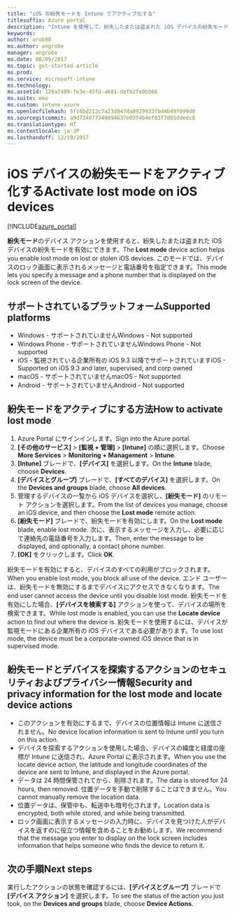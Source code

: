 ```yaml
---
title: "iOS の紛失モードを Intune でアクティブ化する"
titlesuffix: Azure portal
description: "Intune を使用して、紛失したまたは盗まれた iOS デバイスの紛失モードをアクティブ化する方法について説明します。\""
keywords: 
author: arob98
ms.author: angrobe
manager: angrobe
ms.date: 08/09/2017
ms.topic: get-started-article
ms.prod: 
ms.service: microsoft-intune
ms.technology: 
ms.assetid: 126a7489-fe3e-43fd-a681-defb2fe0bb66
ms.suite: ems
ms.custom: intune-azure
ms.openlocfilehash: 5f16bd212c7a23d847da0929933fbd4b497099d0
ms.sourcegitcommit: a9d734877340894637e03f4b4ef83f7d01ddedc8
ms.translationtype: HT
ms.contentlocale: ja-JP
ms.lasthandoff: 12/19/2017
---
```

# <a name="activate-lost-mode-on-ios-devices"></a><span data-ttu-id="05619-103">iOS デバイスの紛失モードをアクティブ化する</span><span class="sxs-lookup"><span data-stu-id="05619-103">Activate lost mode on iOS devices</span></span>


[!INCLUDE[azure_portal](./includes/azure_portal.md)]

<span data-ttu-id="05619-104">**紛失モード**のデバイス アクションを使用すると、紛失したまたは盗まれた iOS デバイスの紛失モードを有効にできます。</span><span class="sxs-lookup"><span data-stu-id="05619-104">The **Lost mode** device action helps you enable lost mode on lost or stolen iOS devices.</span></span> <span data-ttu-id="05619-105">このモードでは、デバイスのロック画面に表示されるメッセージと電話番号を指定できます。</span><span class="sxs-lookup"><span data-stu-id="05619-105">This mode lets you specify a message and a phone number that is displayed on the lock screen of the device.</span></span>

## <a name="supported-platforms"></a><span data-ttu-id="05619-106">サポートされているプラットフォーム</span><span class="sxs-lookup"><span data-stu-id="05619-106">Supported platforms</span></span>

- <span data-ttu-id="05619-107">Windows - サポートされていません</span><span class="sxs-lookup"><span data-stu-id="05619-107">Windows - Not supported</span></span>
- <span data-ttu-id="05619-108">Windows Phone - サポートされていません</span><span class="sxs-lookup"><span data-stu-id="05619-108">Windows Phone - Not supported</span></span>
- <span data-ttu-id="05619-109">iOS - 監視されている企業所有の iOS 9.3 以降でサポートされています</span><span class="sxs-lookup"><span data-stu-id="05619-109">iOS - Supported on iOS 9.3 and later, supervised, and corp owned</span></span>
- <span data-ttu-id="05619-110">macOS - サポートされていません</span><span class="sxs-lookup"><span data-stu-id="05619-110">macOS - Not supported</span></span>
- <span data-ttu-id="05619-111">Android - サポートされていません</span><span class="sxs-lookup"><span data-stu-id="05619-111">Android - Not supported</span></span>

## <a name="how-to-activate-lost-mode"></a><span data-ttu-id="05619-112">紛失モードをアクティブにする方法</span><span class="sxs-lookup"><span data-stu-id="05619-112">How to activate lost mode</span></span>

1. <span data-ttu-id="05619-113">Azure Portal にサインインします。</span><span class="sxs-lookup"><span data-stu-id="05619-113">Sign into the Azure portal.</span></span>
2. <span data-ttu-id="05619-114">**[その他のサービス]** > **[監視 + 管理]** > **[Intune]** の順に選択します。</span><span class="sxs-lookup"><span data-stu-id="05619-114">Choose **More Services** > **Monitoring + Management** > **Intune**.</span></span>
3. <span data-ttu-id="05619-115">**[Intune]** ブレードで、**[デバイス]** を選択します。</span><span class="sxs-lookup"><span data-stu-id="05619-115">On the **Intune** blade, choose **Devices**.</span></span>
4. <span data-ttu-id="05619-116">**[デバイスとグループ]** ブレードで、**[すべてのデバイス]** を選択します。</span><span class="sxs-lookup"><span data-stu-id="05619-116">On the **Devices and groups** blade, choose **All devices**.</span></span>
5. <span data-ttu-id="05619-117">管理するデバイスの一覧から iOS デバイスを選択し、**[紛失モード]** のリモート アクションを選択します。</span><span class="sxs-lookup"><span data-stu-id="05619-117">From the list of devices you manage, choose an iOS device, and then choose the **Lost mode** remote action.</span></span>
6. <span data-ttu-id="05619-118">**[紛失モード]** ブレードで、紛失モードを有効にします。</span><span class="sxs-lookup"><span data-stu-id="05619-118">On the **Lost mode** blade, enable lost mode.</span></span> <span data-ttu-id="05619-119">次に、表示するメッセージを入力し、必要に応じて連絡先の電話番号を入力します。</span><span class="sxs-lookup"><span data-stu-id="05619-119">Then, enter the message to be displayed, and optionally, a contact phone number.</span></span>
7. <span data-ttu-id="05619-120">**[OK]** をクリックします。</span><span class="sxs-lookup"><span data-stu-id="05619-120">Click **OK**.</span></span>

<span data-ttu-id="05619-121">紛失モードを有効にすると、デバイスのすべての利用がブロックされます。</span><span class="sxs-lookup"><span data-stu-id="05619-121">When you enable lost mode, you block all use of the device.</span></span> <span data-ttu-id="05619-122">エンド ユーザーは、紛失モードを無効にするまでデバイスにアクセスできなくなります。</span><span class="sxs-lookup"><span data-stu-id="05619-122">The end user cannot access the device until you disable lost mode.</span></span> <span data-ttu-id="05619-123">紛失モードを有効にした場合、**[デバイスを検索する]** アクションを使って、デバイスの場所を検索できます。</span><span class="sxs-lookup"><span data-stu-id="05619-123">While lost mode is enabled, you can use the **Locate device** action to find out where the device is.</span></span>
<span data-ttu-id="05619-124">紛失モードを使用するには、デバイスが監視モードにある企業所有の iOS デバイスである必要があります。</span><span class="sxs-lookup"><span data-stu-id="05619-124">To use lost mode, the device must be a corporate-owned iOS device that is in supervised mode.</span></span>

## <a name="security-and-privacy-information-for-the-lost-mode-and-locate-device-actions"></a><span data-ttu-id="05619-125">紛失モードとデバイスを探索するアクションのセキュリティおよびプライバシー情報</span><span class="sxs-lookup"><span data-stu-id="05619-125">Security and privacy information for the lost mode and locate device actions</span></span>
- <span data-ttu-id="05619-126">このアクションを有効にするまで、デバイスの位置情報は Intune に送信されません。</span><span class="sxs-lookup"><span data-stu-id="05619-126">No device location information is sent to Intune until you turn on this action.</span></span>
- <span data-ttu-id="05619-127">デバイスを探索するアクションを使用した場合、デバイスの緯度と経度の座標が Intune に送信され、Azure Portal に表示されます。</span><span class="sxs-lookup"><span data-stu-id="05619-127">When you use the locate device action, the latitude and longitude coordinates of the device are sent to Intune, and displayed in the Azure portal.</span></span>
- <span data-ttu-id="05619-128">データは 24 時間保管されてから、削除されます。</span><span class="sxs-lookup"><span data-stu-id="05619-128">The data is stored for 24 hours, then removed.</span></span> <span data-ttu-id="05619-129">位置データを手動で削除することはできません。</span><span class="sxs-lookup"><span data-stu-id="05619-129">You cannot manually remove the location data.</span></span>
- <span data-ttu-id="05619-130">位置データは、保管中も、転送中も暗号化されます。</span><span class="sxs-lookup"><span data-stu-id="05619-130">Location data is encrypted, both while stored, and while being transmitted.</span></span>
- <span data-ttu-id="05619-131">ロック画面に表示するメッセージの入力時に、デバイスを見つけた人がデバイスを返すのに役立つ情報を含めることをお勧めします。</span><span class="sxs-lookup"><span data-stu-id="05619-131">We recommend that the message you enter to display on the lock screen includes information that helps someone who finds the device to return it.</span></span>

## <a name="next-steps"></a><span data-ttu-id="05619-132">次の手順</span><span class="sxs-lookup"><span data-stu-id="05619-132">Next steps</span></span>

<span data-ttu-id="05619-133">実行したアクションの状態を確認するには、**[デバイスとグループ]** ブレードで **[デバイス アクション]** を選択します。</span><span class="sxs-lookup"><span data-stu-id="05619-133">To see the status of the action you just took, on the **Devices and groups** blade, choose **Device Actions**.</span></span>

